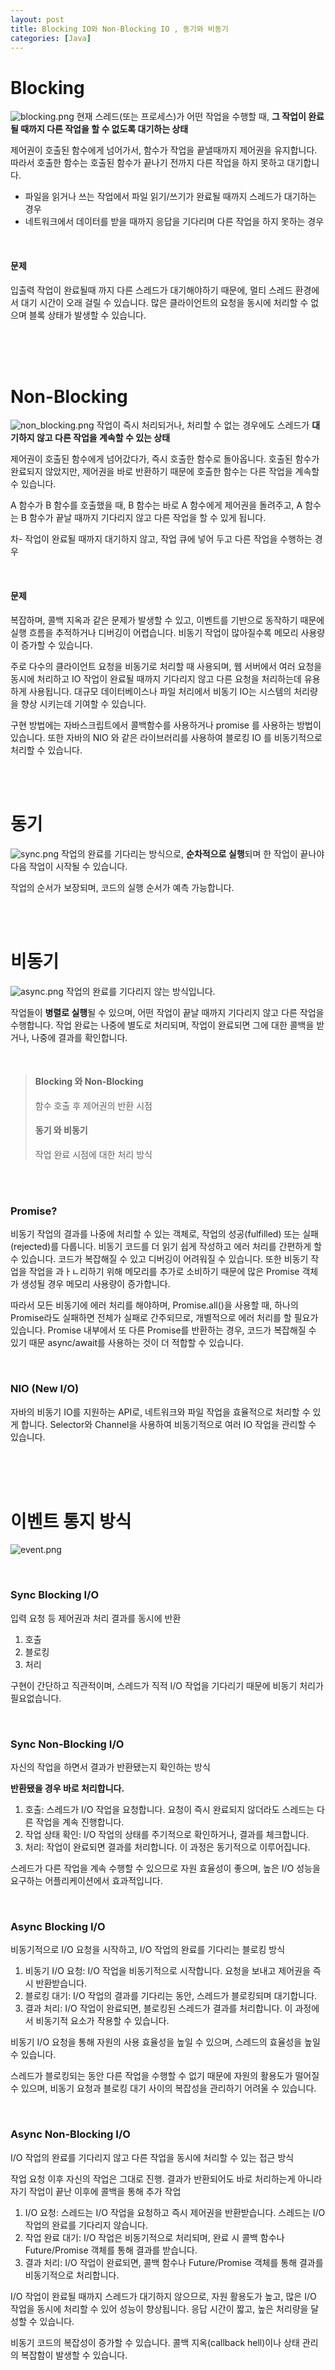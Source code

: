 ```yaml
---
layout: post
title: Blocking IO와 Non-Blocking IO , 동기와 비동기 
categories: [Java]
---
```


# Blocking
![blocking.png](https://github.com/user-attachments/assets/1864c95d-e345-43ed-8604-100e30379bfe)
현재 스레드(또는 프로세스)가 어떤 작업을 수행할 때, **그 작업이 완료될 때까지 다른 작업을 할 수 없도록 대기하는 상태**
  
제어권이 호출된 함수에게 넘어가서, 함수가 작업을 끝낼때까지 제어권을 유지합니다.  
따라서 호출한 함수는 호출된 함수가 끝나기 전까지 다른 작업을 하지 못하고 대기합니다.
  
- 파일을 읽거나 쓰는 작업에서 파일 읽기/쓰기가 완료될 때까지 스레드가 대기하는 경우
- 네트워크에서 데이터를 받을 때까지 응답을 기다리며 다른 작업을 하지 못하는 경우


<br>


#### 문제
입출력 작업이 완료될때 까지 다른 스레드가 대기해야하기 때문에, 멀티 스레드 환경에서 대기 시간이 오래 걸릴 수 있습니다. 
많은 클라이언트의 요청을 동시에 처리할 수 없으며 블록 상태가 발생할 수 있습니다.



<br><br><br>



# Non-Blocking
![non_blocking.png](https://github.com/user-attachments/assets/4fa1e260-068b-4e24-9c73-cd6c4c14baff)
작업이 즉시 처리되거나, 처리할 수 없는 경우에도 스레드가 **대기하지 않고 다른 작업을 계속할 수 있는 상태**

제어권이 호출된 함수에게 넘어갔다가, 즉시 호출한 함수로 돌아옵니다.
호출된 함수가 완료되지 않았지만, 제어권을 바로 반환하기 때문에 호출한 함수는 다른 작업을 계속할 수 있습니다.
  
A 함수가 B 함수를 호출했을 때, B 함수는 바로 A 함수에게 제어권을 돌려주고, A 함수는 B 함수가 끝날 때까지 기다리지 않고 다른 작업을 할 수 있게 됩니다.

차- 작업이 완료될 때까지 대기하지 않고, 작업 큐에 넣어 두고 다른 작업을 수행하는 경우


<br>


#### 문제
복잡하며, 콜백 지옥과 같은 문제가 발생할 수 있고, 이벤트를 기반으로 동작하기 때문에 실행 흐름을 추적하거나 디버깅이 어렵습니다.
비동기 작업이 많아질수록 메모리 사용량이 증가할 수 있습니다.

주로 다수의 클라이언트 요청을 비동기로 처리할 때 사용되며, 웹 서버에서 여러 요청을 동시에 처리하고
IO 작업이 완료될 때까지 기다리지 않고 다른 요청을 처리하는데 유용하게 사용됩니다.
대규모 데이터베이스나 파일 처리에서 비동기 IO는 시스템의 처리량을 향상 시키는데 기여할 수 있습니다.

구현 방법에는 자바스크립트에서 콜백함수를 사용하거나 promise 를 사용하는 방법이 있습니다.
또한 자바의 NIO 와 같은 라이브러리를 사용하여 블로킹 IO 를 비동기적으로 처리할 수 있습니다.


<br><br>


# 동기

![sync.png](https://github.com/user-attachments/assets/f8be4407-6199-400c-8a7c-8ca2415beb8a)
작업의 완료를 기다리는 방식으로, **순차적으로 실행**되며 한 작업이 끝나야 다음 작업이 시작될 수 있습니다.
  
작업의 순서가 보장되며, 코드의 실행 순서가 예측 가능합니다.



<br>
<br>



# 비동기
![async.png](https://github.com/user-attachments/assets/4e618758-a40c-4aef-87f6-f71af4d6f1d2)
작업의 완료를 기다리지 않는 방식입니다.  

작업들이 **병렬로 실행**될 수 있으며, 어떤 작업이 끝날 때까지 기다리지 않고 다른 작업을 수행합니다.
작업 완료는 나중에 별도로 처리되며, 작업이 완료되면 그에 대한 콜백을 받거나, 나중에 결과를 확인합니다.



<br>



> #### Blocking 와 Non-Blocking
> 함수 호출 후 제어권의 반환 시점  
> 
> #### 동기 와 비동기
> 작업 완료 시점에 대한 처리 방식


<br>
<br>



### Promise?
비동기 작업의 결과를 나중에 처리할 수 있는 객체로, 작업의 성공(fulfilled) 또는 실패(rejected)를 다룹니다.
비동기 코드를 더 읽기 쉽게 작성하고 에러 처리를 간편하게 할 수 있습니다.
코드가 복잡해질 수 있고 디버깅이 어려워질 수 있습니다. 또한 비동기 작업을 작업을 과ㅏㄴ리하기 위해 메모리를 추가로 소비하기 때문에 많은 
Promise 객체가 생성될 경우 메모리 사용량이 증가합니다.

따라서 모든 비동기에 에러 처리를 해야하며, Promise.all()을 사용할 때, 하나의 Promise라도 실패하면 전체가 실패로 간주되므로, 개별적으로 에러 처리를 할 필요가 있습니다.
Promise 내부에서 또 다른 Promise를 반환하는 경우, 코드가 복잡해질 수 있기 때문 async/await를 사용하는 것이 더 적합할 수 있습니다.

<br>

### NIO (New I/O)
자바의 비동기 IO를 지원하는 API로, 네트워크와 파일 작업을 효율적으로 처리할 수 있게 합니다.
Selector와 Channel을 사용하여 비동기적으로 여러 IO 작업을 관리할 수 있습니다.




<br>
<br>
<br>

# 이벤트 통지 방식
![event.png](https://github.com/user-attachments/assets/c97d033c-e0dc-4825-8e1c-7e5df74b594e)

<br>


### Sync Blocking I/O
입력 요청 등 제어권과 처리 결과를 동시에 반환

1. 호출
2. 블로킹
3. 처리

구현이 간단하고 직관적이며, 스레드가 직적 I/O 작업을 기다리기 때문에 비동기 처리가 필요없습니다.


<br>



### Sync Non-Blocking I/O
자신의 작업을 하면서 결과가 반환됐는지 확인하는 방식  

**반환됐을 경우 바로 처리합니다.**

1. 호출: 스레드가 I/O 작업을 요청합니다. 요청이 즉시 완료되지 않더라도 스레드는 다른 작업을 계속 진행합니다.
2. 작업 상태 확인: I/O 작업의 상태를 주기적으로 확인하거나, 결과를 체크합니다.
3. 처리: 작업이 완료되면 결과를 처리합니다. 이 과정은 동기적으로 이루어집니다.

스레드가 다른 작업을 계속 수행할 수 있으므로 자원 효율성이 좋으며, 높은 I/O 성능을 요구하는 어플리케이션에서 효과적입니다.  


<br>



### Async Blocking I/O
비동기적으로 I/O 요청을 시작하고, I/O 작업의 완료를 기다리는 블로킹 방식

1. 비동기 I/O 요청: I/O 작업을 비동기적으로 시작합니다. 요청을 보내고 제어권을 즉시 반환받습니다.
2. 블로킹 대기: I/O 작업의 결과를 기다리는 동안, 스레드가 블로킹되며 대기합니다.
3. 결과 처리: I/O 작업이 완료되면, 블로킹된 스레드가 결과를 처리합니다. 이 과정에서 비동기적 요소가 작용할 수 있습니다.

비동기 I/O 요청을 통해 자원의 사용 효율성을 높일 수 있으며, 스레드의 효율성을 높일 수 있습니다.

스레드가 블로킹되는 동안 다른 작업을 수행할 수 없기 때문에 자원의 활용도가 떨어질 수 있으며,
비동기 요청과 블로킹 대기 사이의 복잡성을 관리하기 어려울 수 있습니다.


<br>



### Async Non-Blocking I/O
I/O 작업의 완료를 기다리지 않고 다른 작업을 동시에 처리할 수 있는 접근 방식  

작업 요청 이후 자신의 작업은 그대로 진행. 결과가 반환되어도 바로 처리하는게 아니라 자기 작업이 끝난 이후에 콜백을 통해 추가 작업

1. I/O 요청: 스레드는 I/O 작업을 요청하고 즉시 제어권을 반환받습니다. 스레드는 I/O 작업의 완료를 기다리지 않습니다.
2. 작업 완료 대기: I/O 작업은 비동기적으로 처리되며, 완료 시 콜백 함수나 Future/Promise 객체를 통해 결과를 받습니다.
3. 결과 처리: I/O 작업이 완료되면, 콜백 함수나 Future/Promise 객체를 통해 결과를 비동기적으로 처리합니다.

I/O 작업이 완료될 때까지 스레드가 대기하지 않으므로, 자원 활용도가 높고, 많은 I/O 작업을 동시에 처리할 수 있어 성능이 향상됩니다.
응답 시간이 짧고, 높은 처리량을 달성할 수 있습니다.   
  
비동기 코드의 복잡성이 증가할 수 있습니다.
콜백 지옥(callback hell)이나 상태 관리의 복잡함이 발생할 수 있습니다.











